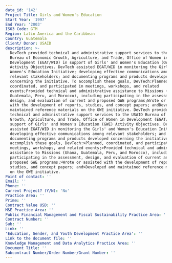 ```yaml
---
data_id: '142'
Project Title: Girls and Women's Education
Start Year: '1997'
End Year: '2003'
ISO3 Code: GTM
Region: Latin America and the Caribbean
Country: Guatemala
Client/ Donor: USAID
description: >-
  DevTech provided technical and administrative support services to the USAID
  Bureau of Economic Growth, Agriculture, and Trade, Office of Women in
  Development (EGAT/WID) in support of Girls' and Women's Education (GWE)
  Activity Objectives. DevTech assisted EGAT/WID in monitoring the Girls' and
  Women's Education Initiative; developing effective communications among
  relevant stakeholders; and documenting programs and products developed
  concerning the initiative. To accomplish these goals, DevTech:Planned,
  coordinated, and participated in meetings, workshops, and related
  events;Provided technical and administrative assistance to Missions (Ghana,
  Guatemala, Peru, and Morocco), including participating in the assessment,
  design, and evaluation of current and proposed GWE programs;Wrote or assisted
  with the development of reports, studies, and concept papers; andDeveloped and
  maintained reference materials on the GWE initiative. DevTech provided
  technical and administrative support services to the USAID Bureau of Economic
  Growth, Agriculture, and Trade, Office of Women in Development (EGAT/WID) in
  support of Girls' and Women's Education (GWE) Activity Objectives. DevTech
  assisted EGAT/WID in monitoring the Girls' and Women's Education Initiative;
  developing effective communications among relevant stakeholders; and
  documenting programs and products developed concerning the initiative. To
  accomplish these goals, DevTech:>Planned, coordinated, and participated in
  meetings, workshops, and related events;>Provided technical and administrative
  assistance to Missions (Ghana, Guatemala, Peru, and Morocco), including
  participating in the assessment, design, and evaluation of current and
  proposed GWE programs;>Wrote or assisted with the development of reports,
  studies, and concept papers; and>Developed and maintained reference materials
  on the GWE initiative.
Point of contact: ''
Email: ''
Phone: ''
Current Project? (Y/N): 'No'
Practice Area: ''
Prime: ''
Contract Value USD: ''
M&E Practice Area: ''
Public Financial Management and Fiscal Sustainability Practice Area: ''
Contract Number: ''
Sub: ''
Link: ''
'Education, Gender, and Youth Development Practice Area': ''
Link to the document file: ''
Knowledge Management and Data Analytics Practice Area: ''
Document Title: ''
Subcontract Number/Order Number/Grant Number: ''
---
```

